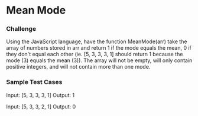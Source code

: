 # Mean Mode

### Challenge

Using the JavaScript language, have the function MeanMode(arr) take the array of numbers stored in arr and return 1 if the
mode equals the mean, 0 if they don't equal each other (ie. [5, 3, 3, 3, 1] should return 1 because the mode (3) equals
the mean (3)). The array will not be empty, will only contain positive integers, and will not contain more than one mode.

### Sample Test Cases

Input: [5, 3, 3, 3, 1]
Output: 1

Input: [5, 3, 3, 2, 1]
Output: 0
